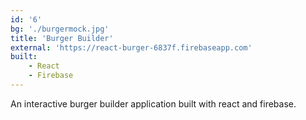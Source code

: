 ```yaml
---
id: '6'
bg: './burgermock.jpg'
title: 'Burger Builder'
external: 'https://react-burger-6837f.firebaseapp.com'
built:
    - React
    - Firebase
---
```


An interactive burger builder application built with react and firebase.
